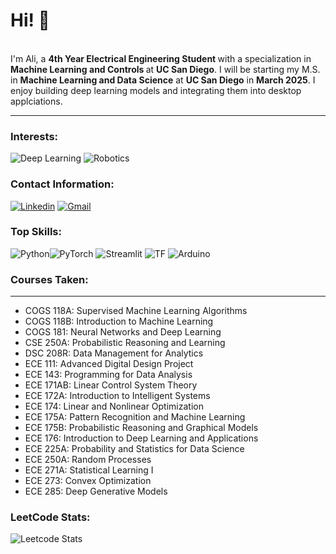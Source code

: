 # Hi! 👋
<br>
I'm Ali, a <b> 4th Year Electrical Engineering Student </b> with a specialization in <b> Machine Learning and Controls </b> at <b> UC San Diego</b>. I will be starting my M.S. in <b>Machine Learning and Data Science</b> at <b>UC San Diego</b> in <b>March 2025</b>. I enjoy building deep learning models and integrating them into desktop applciations.
<be><hr>

### Interests: 
![Deep Learning](https://img.shields.io/badge/DeepLearning-blue?style=for-the-badge&logo=open&logoColor=white)
![Robotics](https://img.shields.io/badge/Robotics-yellow?style=for-the-badge&logo=robot&logoColor=white)
### Contact Information:
[![Linkedin](https://img.shields.io/badge/LINKEDIN-blue?style=for-the-badge&logo=linkedin&logoColor=white)](https://www.linkedin.com/in/ali-hussain-0439a21b6/)
[![Gmail](https://img.shields.io/badge/gmail-red?style=for-the-badge&logo=gmail&logoColor=white)](mailto:alihuss1017@gmail.com)


### Top Skills:
![Python](https://img.shields.io/badge/Python-blue?style=for-the-badge&logo=python&logoColor=white)![PyTorch](https://img.shields.io/badge/PyTorch-red?style=for-the-badge&logo=PyTorch&logoColor=white)
![Streamlit](https://img.shields.io/badge/Streamlit-red.svg?style=for-the-badge&logo=streamlit&logoColor=black)
![TF](https://img.shields.io/badge/Tensorflow-yellow.svg?style=for-the-badge&logo=tensorflow&logoColor=white)
![Arduino](https://img.shields.io/badge/Arduino-teal.svg?style=for-the-badge&logo=arduino&logoColor=white)


### Courses Taken:
---
- COGS 118A: Supervised Machine Learning Algorithms
- COGS 118B: Introduction to Machine Learning
- COGS 181: Neural Networks and Deep Learning
- CSE 250A: Probabilistic Reasoning and Learning
- DSC 208R: Data Management for Analytics
- ECE 111: Advanced Digital Design Project
- ECE 143: Programming for Data Analysis
- ECE 171AB: Linear Control System Theory
- ECE 172A: Introduction to Intelligent Systems
- ECE 174: Linear and Nonlinear Optimization
- ECE 175A: Pattern Recognition and Machine Learning
- ECE 175B: Probabilistic Reasoning and Graphical Models
- ECE 176: Introduction to Deep Learning and Applications
- ECE 225A: Probability and Statistics for Data Science
- ECE 250A: Random Processes
- ECE 271A: Statistical Learning I
- ECE 273: Convex Optimization
- ECE 285: Deep Generative Models


### LeetCode Stats:
![Leetcode Stats](https://leetcard.jacoblin.cool/alihuss1017)
